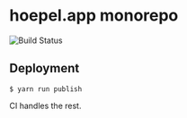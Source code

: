 # hoepel.app monorepo

![Build Status](https://github.com/hoepel-app/hoepel-app/workflows/Node.js%20CI/badge.svg)

## Deployment

```
$ yarn run publish
```

CI handles the rest.

